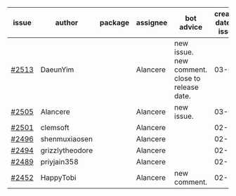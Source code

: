 | issue | author | package | assignee | bot advice | created date of issue | target release date | date from target |
| ------ | ------ | ------ | ------ | ------ | ------ | ------ | :-----: |
| [#2513](https://github.com/Azure/sdk-release-request/issues/2513) | DaeunYim |  | Alancere | new issue. new comment. close to release date.  | 03-03 | 03-07 | 1 |
| [#2505](https://github.com/Azure/sdk-release-request/issues/2505) | Alancere |  | Alancere | new issue. | 03-03 | 03-17 |  |
| [#2501](https://github.com/Azure/sdk-release-request/issues/2501) | clemsoft |  | Alancere |  | 02-28 | 03-14 |  |
| [#2496](https://github.com/Azure/sdk-release-request/issues/2496) | shenmuxiaosen |  | Alancere |  | 02-25 | 03-01 |  |
| [#2494](https://github.com/Azure/sdk-release-request/issues/2494) | grizzlytheodore |  | Alancere |  | 02-25 | 03-01 |  |
| [#2489](https://github.com/Azure/sdk-release-request/issues/2489) | priyjain358 |  | Alancere |  | 02-25 | 03-14 |  |
| [#2452](https://github.com/Azure/sdk-release-request/issues/2452) | HappyTobi |  | Alancere | new comment. | 02-16 | 03-09 |  |
